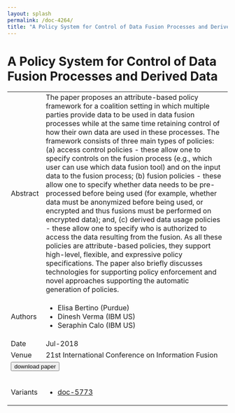 ```yaml
---
layout: splash
permalink: /doc-4264/
title: "A Policy System for Control of Data Fusion Processes and Derived Data"
---
```


# A Policy System for Control of Data Fusion Processes and Derived Data

<table>
    <tbody>
    <tr>
        <td>Abstract</td>
        <td>The paper proposes an attribute-based policy framework for a coalition setting in which multiple parties provide data to be used in data fusion processes while at the same time retaining control of how their own data are used in these processes. The framework consists of three main types of policies: (a) access control policies - these allow one to specify controls on the fusion process (e.g., which user can use which data fusion tool) and on the input data to the fusion process; (b) fusion policies - these allow one to specify whether data needs to be pre-processed before being used (for example, whether data must be anonymized before being used, or encrypted and thus fusions must be performed on encrypted data); and, (c) derived data usage policies - these allow one to specify who is authorized to access the data resulting from the fusion. As all these policies are attribute-based policies, they support high-level, flexible, and expressive policy specifications. The paper also briefly discusses technologies for supporting policy enforcement and novel approaches supporting the automatic generation of policies.</td>
    </tr>
    <tr>
        <td>Authors</td>
        <td>
            <ul>
                <li>Elisa Bertino (Purdue)</li>
                <li>Dinesh Verma (IBM US)</li>
                <li>Seraphin Calo (IBM US)</li>
            </ul>
        </td>
    </tr>
    <tr>
        <td>Date</td>
        <td>Jul-2018</td>
    </tr>
    <tr>
        <td>Venue</td>
        <td>21st International Conference on Information Fusion</td>
    </tr>
        <tr>
            <td colspan="2">
                <form method="get" action="https://ibm.box.com/v/doc-4264-paper">
                    <button type="submit">download paper</button>
                </form>
            </td>
        </tr>
        <tr>
            <td>Variants</td>
            <td>
                <ul>
                    <li><a href="\doc-5773\">doc-5773</a></li>
                </ul>
            </td>
        </tr>
    </tbody>
</table>
